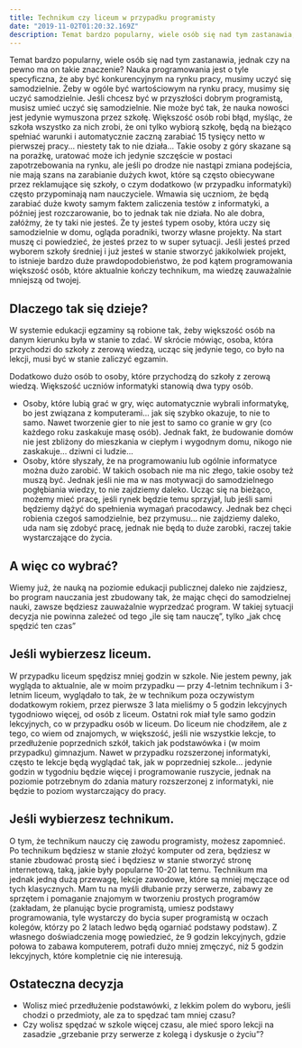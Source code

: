 ```yaml
---
title: Technikum czy liceum w przypadku programisty
date: "2019-11-02T01:20:32.169Z"
description: Temat bardzo popularny, wiele osób się nad tym zastanawia, jednak czy na pewno ma on takie znaczenie?
---
```


Temat bardzo popularny, wiele osób się nad tym zastanawia, jednak czy na pewno ma on takie znaczenie? Nauka programowania jest o tyle specyficzna, że aby być konkurencyjnym na rynku pracy, musimy uczyć się samodzielnie. Żeby w ogóle być wartościowym na rynku pracy, musimy się uczyć samodzielnie. Jeśli chcesz być w przyszłości dobrym programistą, musisz umieć uczyć się samodzielnie. Nie może być tak, że nauka nowości jest jedynie wymuszona przez szkołę. Większość osób robi błąd, myśląc, że szkoła wszystko za nich zrobi, że oni tylko wybiorą szkołę, będą na bieżąco spełniać warunki i automatycznie zaczną zarabiać 15 tysięcy netto w pierwszej pracy... niestety tak to nie działa... Takie osoby z góry skazane są na porażkę, uratować może ich jedynie szczęście w postaci zapotrzebowania na rynku, ale jeśli po drodze nie nastąpi zmiana podejścia, nie mają szans na zarabianie dużych kwot, które są często obiecywane przez reklamujące się szkoły, o czym dodatkowo (w przypadku informatyki) często przypominają nam nauczyciele. Wmawia się uczniom, że będą zarabiać duże kwoty samym faktem zaliczenia testów z informatyki, a później jest rozczarowanie, bo to jednak tak nie działa. No ale dobra, załóżmy, że ty taki nie jesteś. Że ty jesteś typem osoby, która uczy się samodzielnie w domu, ogląda poradniki, tworzy własne projekty. Na start muszę ci powiedzieć, że jesteś przez to w super sytuacji. Jeśli jesteś przed wyborem szkoły średniej i już jesteś w stanie stworzyć jakikolwiek projekt, to istnieje bardzo duże prawdopodobieństwo, że pod kątem programowania większość osób, które aktualnie kończy technikum, ma wiedzę zauważalnie mniejszą od twojej.

## **Dlaczego tak się dzieje?**

W systemie edukacji egzaminy są robione tak, żeby większość osób na danym kierunku była w stanie to zdać. W skrócie mówiąc, osoba, która przychodzi do szkoły z zerową wiedzą, ucząc się jedynie tego, co było na lekcji, musi być w stanie zaliczyć egzamin.

Dodatkowo dużo osób to osoby, które przychodzą do szkoły z zerową wiedzą. Większość uczniów informatyki stanowią dwa typy osób.

*   Osoby, które lubią grać w gry, więc automatycznie wybrali informatykę, bo jest związana z komputerami... jak się szybko okazuje, to nie to samo. Nawet tworzenie gier to nie jest to samo co granie w gry (co każdego roku zaskakuje masę osób). Jednak fakt, że budowanie domów nie jest zbliżony do mieszkania w ciepłym i wygodnym domu, nikogo nie zaskakuje... dziwni ci ludzie...
*   Osoby, które słyszały, że na programowaniu lub ogólnie informatyce można dużo zarobić. W takich osobach nie ma nic złego, takie osoby też muszą być. Jednak jeśli nie ma w nas motywacji do samodzielnego pogłębiania wiedzy, to nie zajdziemy daleko. Ucząc się na bieżąco, możemy mieć pracę, jeśli rynek będzie temu sprzyjał, lub jeśli sami będziemy dążyć do spełnienia wymagań pracodawcy. Jednak bez chęci robienia czegoś samodzielnie, bez przymusu... nie zajdziemy daleko, uda nam się zdobyć pracę, jednak nie będą to duże zarobki, raczej takie wystarczające do życia.

## **A więc co wybrać?**

Wiemy już, że nauką na poziomie edukacji publicznej daleko nie zajdziesz, bo program nauczania jest zbudowany tak, że mając chęci do samodzielnej nauki, zawsze będziesz zauważalnie wyprzedzać program. W takiej sytuacji decyzja nie powinna zależeć od tego „ile się tam nauczę”, tylko „jak chcę spędzić ten czas”

## **Jeśli wybierzesz liceum.**

W przypadku liceum spędzisz mniej godzin w szkole. Nie jestem pewny, jak wygląda to aktualnie, ale w moim przypadku — przy 4-letnim technikum i 3-letnim liceum, wyglądało to tak, że w technikum poza oczywistym dodatkowym rokiem, przez pierwsze 3 lata mieliśmy o 5 godzin lekcyjnych tygodniowo więcej, od osób z liceum. Ostatni rok miał tyle samo godzin lekcyjnych, co w przypadku osób w liceum. Do liceum nie chodziłem, ale z tego, co wiem od znajomych, w większość, jeśli nie wszystkie lekcje, to przedłużenie poprzednich szkół, takich jak podstawówka i (w moim przypadku) gimnazjum. Nawet w przypadku rozszerzonej informatyki, często te lekcje będą wyglądać tak, jak w poprzedniej szkole... jedynie godzin w tygodniu będzie więcej i programowanie ruszycie, jednak na poziomie potrzebnym do zdania matury rozszerzonej z informatyki, nie będzie to poziom wystarczający do pracy.

## **Jeśli wybierzesz technikum.**

O tym, że technikum nauczy cię zawodu programisty, możesz zapomnieć. Po technikum będziesz w stanie złożyć komputer od zera, będziesz w stanie zbudować prostą sieć i będziesz w stanie stworzyć stronę internetową, taką, jakie były popularne 10-20 lat temu. Technikum ma jednak jedną dużą przewagę, lekcje zawodowe, które są mniej męczące od tych klasycznych. Mam tu na myśli dłubanie przy serwerze, zabawy ze sprzętem i pomaganie znajomym w tworzeniu prostych programów (zakładam, że planując bycie programistą, umiesz podstawy programowania, tyle wystarczy do bycia super programistą w oczach kolegów, którzy po 2 latach ledwo będą ogarniać podstawy podstaw). Z własnego doświadczenia mogę powiedzieć, że 9 godzin lekcyjnych, gdzie połowa to zabawa komputerem, potrafi dużo mniej zmęczyć, niż 5 godzin lekcyjnych, które kompletnie cię nie interesują.

## **Ostateczna decyzja**

*   Wolisz mieć przedłużenie podstawówki, z lekkim polem do wyboru, jeśli chodzi o przedmioty, ale za to spędzać tam mniej czasu?
*   Czy wolisz spędzać w szkole więcej czasu, ale mieć sporo lekcji na zasadzie „grzebanie przy serwerze z kolegą i dyskusje o życiu”?